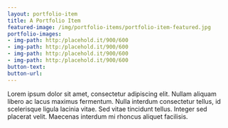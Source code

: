 ```yaml
---
layout: portfolio-item
title: A Portfolio Item
featured-image: /img/portfolio-items/portfolio-item-featured.jpg
portfolio-images:
- img-path: http:/placehold.it/900/600
- img-path: http:/placehold.it/900/600
- img-path: http:/placehold.it/900/600
- img-path: http:/placehold.it/900/600
button-text:
button-url:
---
```

<!-- Add your portfolio item description here -->
Lorem ipsum dolor sit amet, consectetur adipiscing elit. Nullam aliquam libero ac lacus maximus fermentum. Nulla interdum consectetur tellus, id scelerisque ligula lacinia vitae. Sed vitae tincidunt tellus. Integer sed placerat velit. Maecenas interdum mi rhoncus aliquet facilisis.
